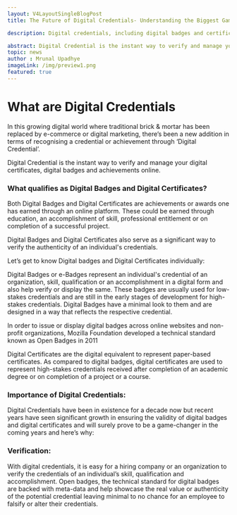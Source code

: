 ```yaml
---
layout: V4LayoutSingleBlogPost
title: The Future of Digital Credentials- Understanding the Biggest Gamechanger in Higher Education

description: Digital credentials, including digital badges and certificates, are verifiable online representations of achievements or qualifications.

abstract: Digital Credential is the instant way to verify and manage your digital certificates, digital badges and achievements online. 
topic: news
author : Mrunal Upadhye
imageLink: /img/preview1.png
featured: true
---
```


# What are Digital Credentials

In this growing digital world where traditional brick & mortar has been replaced by e-commerce or digital marketing, there’s been a new addition in terms of recognising a credential or achievement through ‘Digital Credential’.

Digital Credential is the instant way to verify and manage your digital certificates, digital badges and achievements online. 

### What qualifies as Digital Badges and Digital Certificates?

Both Digital Badges and Digital Certificates are achievements or awards one has earned through an online platform. These could be earned through education, an accomplishment of skill, professional entitlement or on completion of a successful project.

Digital Badges and Digital Certificates also serve as a significant way to verify the authenticity of an individual's credentials.

Let’s get to know Digital badges and Digital Certificates individually:

Digital Badges or e-Badges represent an individual's credential of an organization, skill, qualification or an accomplishment in a digital form and also help verify or display the same. These badges are usually used for low-stakes credentials and are still in the early stages of development for high-stakes credentials.  Digital Badges have a minimal look to them and are designed in a way that reflects the respective credential. 

In order to issue or display digital badges across online websites and non-profit organizations, Mozilla Foundation developed a technical standard known as Open Badges in 2011

Digital Certificates are the digital equivalent to represent paper-based certificates. As compared to digital badges, digital certificates are used to represent high-stakes credentials received after completion of an academic degree or on completion of a project or a course.

### Importance of Digital Credentials:

Digital Credentials have been in existence for a decade now but recent years have seen significant growth in ensuring  the validity of digital badges and digital certificates and will surely prove to be a game-changer in the coming years and here’s why:

### Verification:

With digital credentials, it is easy for a hiring company or an organization to verify the credentials of an individual’s skill, qualification and accomplishment. Open badges, the technical standard for digital badges are backed with meta-data and help showcase the real value or authenticity of the potential credential leaving minimal to no chance for an employee to falsify or alter their credentials.
